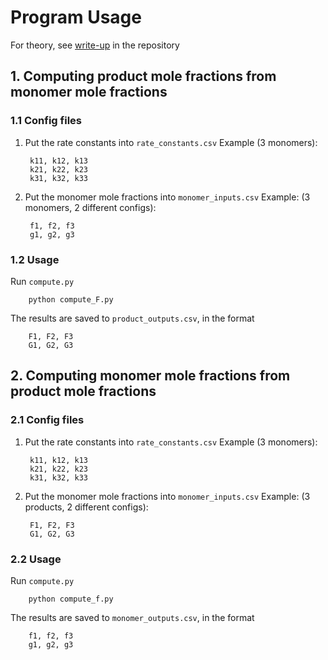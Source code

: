 # Program Usage

For theory, see [write-up](theory.pdf) in the repository

## 1. Computing product mole fractions from monomer mole fractions

### 1.1 Config files

1. Put the rate constants into ```rate_constants.csv```
    Example (3 monomers):

        k11, k12, k13
        k21, k22, k23
        k31, k32, k33

2. Put the monomer mole fractions into ```monomer_inputs.csv```
    Example: (3 monomers, 2 different configs):

        f1, f2, f3
        g1, g2, g3

### 1.2 Usage

Run ```compute.py```

        python compute_F.py

The results are saved to ```product_outputs.csv```, in the format

        F1, F2, F3
        G1, G2, G3

## 2. Computing monomer mole fractions from product mole fractions

### 2.1 Config files

1. Put the rate constants into ```rate_constants.csv```
    Example (3 monomers):

        k11, k12, k13
        k21, k22, k23
        k31, k32, k33

2. Put the monomer mole fractions into ```monomer_inputs.csv```
    Example: (3 products, 2 different configs):

        F1, F2, F3
        G1, G2, G3

### 2.2 Usage

Run ```compute.py```

        python compute_f.py

The results are saved to ```monomer_outputs.csv```, in the format

        f1, f2, f3
        g1, g2, g3
